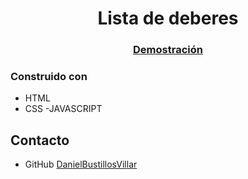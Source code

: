 <h1 align="center">Lista de deberes</h1>


<div align="center">
  <h3>
    <a href="https://danielbustillosvillar.github.io/to_do_list">
      Demostración
    </a>
  </h3>
</div>

### Construido con

<!-- This section should list any major frameworks that you built your project using. Here are a few examples.-->

- HTML
- CSS
-JAVASCRIPT
## Contacto

- GitHub [DanielBustillosVillar](https://github.com/DanielBustillosVillar)

